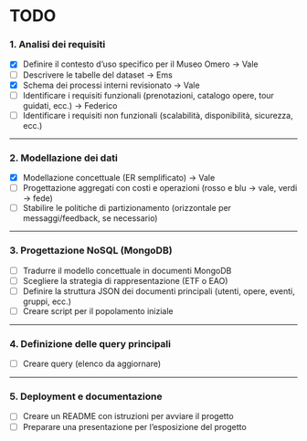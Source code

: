 # TODO

### 1. Analisi dei requisiti
- [X] Definire il contesto d’uso specifico per il Museo Omero -> Vale
- [ ] Descrivere le tabelle del dataset -> Ems
- [X] Schema dei processi interni revisionato -> Vale
- [ ] Identificare i requisiti funzionali (prenotazioni, catalogo opere, tour guidati, ecc.) -> Federico
- [ ] Identificare i requisiti non funzionali (scalabilità, disponibilità, sicurezza, ecc.)
---

### 2. Modellazione dei dati   
- [X] Modellazione concettuale (ER semplificato) -> Vale
- [ ] Progettazione aggregati con costi e operazioni (rosso e blu -> vale, verdi -> fede) 
- [ ] Stabilire le politiche di partizionamento (orizzontale per messaggi/feedback, se necessario)  

---

### 3. Progettazione NoSQL (MongoDB)  
- [ ] Tradurre il modello concettuale in documenti MongoDB  
- [ ] Scegliere la strategia di rappresentazione (ETF o EAO)  
- [ ] Definire la struttura JSON dei documenti principali (utenti, opere, eventi, gruppi, ecc.)  
- [ ] Creare script per il popolamento iniziale

---

### 4. Definizione delle query principali  
- [ ] Creare query (elenco da aggiornare)

---

### 5. Deployment e documentazione  
- [ ] Creare un README con istruzioni per avviare il progetto  
- [ ] Preparare una presentazione per l’esposizione del progetto  
